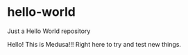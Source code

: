 # hello-world
Just a Hello World repository


Hello!
This is Medusa!!! Right here to try and test new things.

